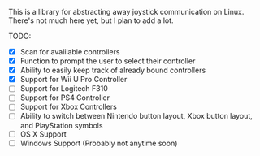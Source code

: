 This is a library for abstracting away joystick communication on Linux. There's not much here yet, but I plan to add a lot.

TODO:
- [x] Scan for avalilable controllers
- [x] Function to prompt the user to select their controller
- [x] Ability to easily keep track of already bound controllers
- [x] Support for Wii U Pro Controller
- [ ] Support for Logitech F310
- [ ] Support for PS4 Controller
- [ ] Support for Xbox Controllers
- [ ] Ability to switch between Nintendo button layout, Xbox button layout, and PlayStation symbols
- [ ] OS X Support
- [ ] Windows Support (Probably not anytime soon)
